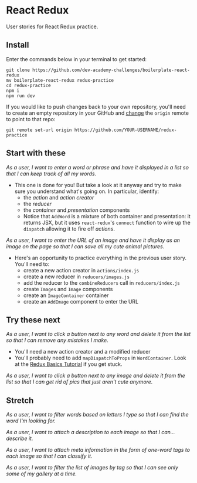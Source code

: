 # React Redux

User stories for React Redux practice.


## Install

Enter the commands below in your terminal to get started:

```shell
git clone https://github.com/dev-academy-challenges/boilerplate-react-redux
mv boilerplate-react-redux redux-practice
cd redux-practice
npm i
npm run dev
```

If you would like to push changes back to your own repository, you'll need to create an empty repository in your GitHub and [change](https://help.github.com/articles/changing-a-remote-s-url/) the `origin` remote to point to that repo:

```shell
git remote set-url origin https://github.com/YOUR-USERNAME/redux-practice
```


## Start with these

_As a user, I want to enter a word or phrase and have it displayed in a list so that I can keep track of all my words._
 - This one is done for you! But take a look at it anyway and try to make sure you understand what's going on. In particular, identify:
   - the _action_ and _action creator_
   - the _reducer_
   - the _container_ and _presentation_ components
   - Notice that `AddWord` is a mixture of both container and presentation: it returns JSX, but it uses `react-redux`'s `connect` function to wire up the `dispatch` allowing it to fire off _actions_.

_As a user, I want to enter the URL of an image and have it display as an image on the page so that I can save all my cute animal pictures._
 - Here's an opportunity to practice everything in the previous user story. You'll need to:
   - create a new action creator in `actions/index.js`
   - create a new reducer in `reducers/images.js`
   - add the reducer to the `combineReducers` call in `reducers/index.js`
   - create `Images` and `Image` components
   - create an `ImageContainer` container
   - create an `AddImage` component to enter the URL


## Try these next

_As a user, I want to click a button next to any word and delete it from the list so that I can remove any mistakes I make._
 - You'll need a new action creator and a modified reducer
 - You'll probably need to add `mapDispatchToProps` in `WordContainer`. Look at the [Redux Basics Tutorial](http://redux.js.org/docs/basics/UsageWithReact.html) if you get stuck.

_As a user, I want to click a button next to any image and delete it from the list so that I can get rid of pics that just aren't cute anymore._


## Stretch

_As a user, I want to filter words based on letters I type so that I can find the word I'm looking for._

_As a user, I want to attach a description to each image so that I can... describe it._

_As a user, I want to attach meta information in the form of one-word tags to each image so that I can classify it._

_As a user, I want to filter the list of images by tag so that I can see only some of my gallery at a time._
